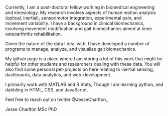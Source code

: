 Currently, I am a post-doctoral fellow working in biomedical engineering and kinesiology. My research involves aspects of human motion analysis (optical, inertial), sensorimotor integration, experimental pain, and movement variability. I have a background in clinical biomechanics, involving movement modification and gait biomechanics aimed at knee osteoarthritis rehabilitation. 

Given the nature of the data I deal with, I have developed a number of programs to manage, analyze, and visualize gait biomechanics.

My github page is a place where I am storing a lot of this work that might be helpful for other students and researchers dealing with these data.
You will also find some personal pet-projects on here relating to inertial sensing, dashboards, data analytics, and web-development.

I primarily work with MATLAB and R Stats, Though I am learning python, and dabbling in HTML, CSS, and JavaScript.

Feel free to reach out on twitter @JesseCharlton_

Jesse Charlton MSc PhD

